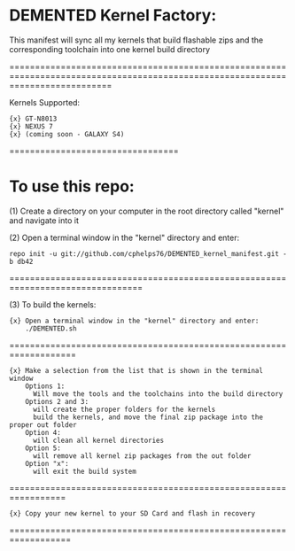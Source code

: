 DEMENTED Kernel Factory:
=========================

This manifest will sync all my kernels that build flashable zips and the corresponding toolchain into one kernel build directory

================================================================================================================================

Kernels Supported:

    {x} GT-N8013
    {x} NEXUS 7
    {x} (coming soon - GALAXY S4)
=================================

To use this repo:
=================

(1) Create a directory on your computer in the root directory called "kernel" and navigate into it

(2) Open a terminal window in the "kernel" directory and enter:

    repo init -u git://github.com/cphelps76/DEMENTED_kernel_manifest.git -b db42
================================================================================

(3) To build the kernels:

    {x} Open a terminal window in the "kernel" directory and enter:
        ./DEMENTED.sh
===================================================================

    {x} Make a selection from the list that is shown in the terminal window
        Options 1:
          Will move the tools and the toolchains into the build directory
        Options 2 and 3:
          will create the proper folders for the kernels
          build the kernels, and move the final zip package into the proper out folder
        Option 4:
          will clean all kernel directories
        Option 5:
          will remove all kernel zip packages from the out folder
        Option "x":
          will exit the build system
=================================================================

    {x} Copy your new kernel to your SD Card and flash in recovery 
==================================================================
